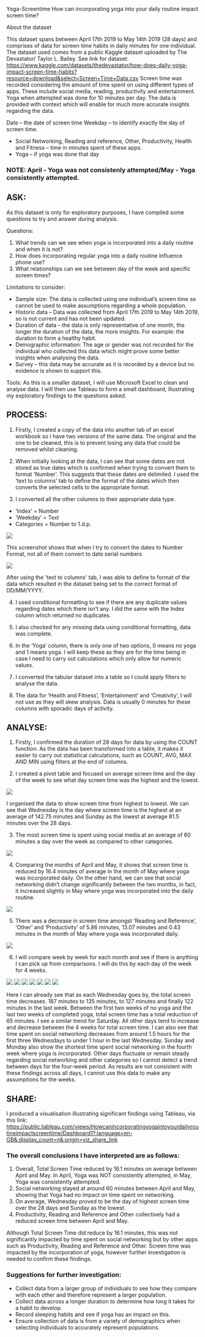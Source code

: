 Yoga-Screentime
How can incorporating yoga into your daily routine impact screen time?



 About the dataset 

This dataset spans between April 17th 2019 to May 14th 2019 (28 days) and comprises of data for screen time habits in daily minutes for one individual. The dataset used comes from a public Kaggle dataset uploaded by The Devastator/ Taylor L. Bailey. See link for dataset: https://www.kaggle.com/datasets/thedevastator/how-does-daily-yoga-impact-screen-time-habits?resource=download&select=Screen+Time+Data.csv Screen time was recorded considering the amount of time spent on using different types of apps. These include social media, reading, productivity and entertainment. Yoga when attempted was done for 10 minutes per day. The data is provided with context which will enable for much more accurate insights regarding the data. 

Date – the date of screen time 
        Weekday – to identify exactly the day of screen time.
+	Social Networking, Reading and reference, Other, Productivity, Health and Fitness – time in minutes spent of these apps.
+	Yoga – if yoga was done that day 
### NOTE: April - Yoga was not consistenly attempted/May - Yoga consistently attempted.

## ASK: 
As this dataset is only for exploratory purposes, I have compiled some questions to try and answer during analysis.

Questions:
 1.	What trends can we see when yoga is incorporated into a daily routine and when it is not?
 2.	How does incorporating regular yoga into a daily routine influence phone use?
3.	What relationships can we see between day of the week and specific screen times?

Limitations to consider:
+ Sample size: The data is collected using one individual’s screen time so cannot be used to make assumptions regarding a whole population.
+ Historic data – Data was collected from April 17th 2019 to May 14th 2019, so is not current and has not been updated.
+ Duration of data – the data is only representative of one month, the longer the duration of the data, the more insights. For example: the duration to form a healthy habit. 
+ Demographic information: The age or gender was not recorded for the individual who collected this data which might prove some better insights when analysing the data.
+ Survey – this data may be accurate as it is recorded by a device but no evidence is shown to support this. 

Tools: As this is a smaller dataset, I will use Microsoft Excel to clean and analyse data. I will then use Tableau to form a small dashboard, illustrating my exploratory findings to the questions asked.

## PROCESS: 
1.	Firstly, I created a copy of the data into another tab of an excel workbook so I have two versions of the same data. The original and the one to be cleaned, this is to prevent losing any data that could be removed whilst cleaning.

2.	When initially looking at the data, I can see that some dates are not stored as true dates which is confirmed when trying to convert them to format ‘Number’. This suggests that these dates are delimited. I used the ‘text to columns’ tab to define the format of the dates which then converts the selected cells to the appropriate format. 

3.	I converted all the other columns to their appropriate data type. 
-	‘Index’ = Number
-	‘Weekday’ = Text
-	Categories = Number to 1.d.p.

![](Images/Picture1.jpg)

This screenshot shows that when I try to convert the dates to Number Format, not all of them convert to date serial numbers

![](Images/Picture2.jpg)

After using the 'text to columns' tab, I was able to define to format of the data which resulted in the dataset being set to the correct format of DD/MM/YYYY.

4.	I used conditional formatting to see if there are any duplicate values regarding dates which there isn’t any. I did the same with the Index column which returned no duplicates.

5.	I also checked for any missing data using conditional formatting, data was complete.

6.	In the ‘Yoga’ column, there is only one of two options, 0 means no yoga and 1 means yoga. I will keep these as they are for the time being in case I need to carry out calculations which only allow for numeric values.

7. 	I converted the tabular dataset into a table so I could apply filters to analyse the data. 

8.	The data for ‘Health and Fitness’, ‘Entertainment’ and ‘Creativity’, I will not use as they will skew analysis. Data is usually 0 minutes for these columns with sporadic days of activity.

## ANALYSE:

1.	Firstly, I confirmed the duration of 28 days for data by using the COUNT function. As the data has been transformed into a table, it makes it easier to carry out statistical calculations, such as COUNT, AVG, MAX AND MIN using filters at the end of columns.

2.	I created a pivot table and focused on average screen time and the day of the week to see what day screen time was the highest and the lowest.

![](Images/Picture3.jpg)
 
I organised the data to show screen time from highest to lowest. We can see that Wednesday is the day where screen time is the highest at an average of 142.75 minutes and Sunday as the lowest at average 81.5 minutes over the 28 days.

3.	The most screen time is spent using social media at an average of 60 minutes a day over the week as compared to other categories.

![](Images/Picture4.jpg)

4.	Comparing the months of April and May, it shows that screen time is reduced by 16.4 minutes of average in the month of May where yoga was incorporated daily. On the other hand, we can see that social networking didn’t change significantly between the two months, in fact, it increased slightly in May where yoga was incorporated into the daily routine.

![](Images/Picture5.jpg)

5.	There was a decrease in screen time amongst ‘Reading and Reference’, ‘Other’ and ‘Productivity’ of 5.86 minutes, 13.07 minutes and 0.43 minutes in the month of May where yoga was incorporated daily.

![](Images/Picture6.jpg)

6.	I will compare week by week for each month and see if there is anything I can pick up from comparisons. I will do this by each day of the week for 4 weeks.

![](Images/Picture7.jpg)
![](Images/Picture8.jpg)
![](Images/Picture9.jpg)
![](Images/Picture10.jpg)
![](Images/Picture11.jpg)
![](Images/Picture12.jpg)
![](Images/Picture13.jpg)

Here I can already see that as each Wednesday goes by, the total screen time decreases. 187 minutes to 135 minutes, to 127 minutes and finally 122 minutes in the last week. Between the first two weeks of no yoga and the last two weeks of completed yoga, total screen time has a total reduction of 65 minutes. I see a similar trend for Saturday. All other days tend to increase and decrease between the 4 weeks for total screen time. I can also see that time spent on social networking decreases from around 1.5 hours for the first three Wednesdays to under 1 hour in the last Wednesday. Sunday and Monday also show the shortest time spent social networking in the fourth week where yoga is incorporated. Other days fluctuate or remain steady regarding social networking and other categories so I cannot detect a trend between days for the four-week period. As results are not consistent with these findings across all days, I cannot use this data to make any assumptions for the weeks.
 
## SHARE:
I produced a visualisation illustrating significant findings using Tableau, via this link: https://public.tableau.com/views/Howcanincorporatingyogaintoyourdailyroutineimpactscreentime/Dashboard1?:language=en-GB&:display_count=n&:origin=viz_share_link

### The overall conclusions I have interpreted are as follows:
1.	Overall, Total Screen Time reduced by 16.1 minutes on average between April and May. In April, Yoga was NOT consistently attempted, in May, Yoga was consistently attempted.
2.	Social networking stayed at around 60 minutes between April and May, showing that Yoga had no impact on time spent on networking.
3.	On average, Wednesday proved to be the day of highest screen time over the 28 days and Sunday as the lowest.
4.	Productivity, Reading and Reference and Other collectively had a reduced screen time between April and May. 
 
Although Total Screen Time did reduce by 16.1 minutes, this was not significantly impacted by time spent on social networking but by other apps such as Productivity, Reading and Reference and Other. Screen time was impacted by the incorporation of yoga, however further investigation is needed to confirm these findings.

### Suggestions for further investigation:
+	Collect data from a larger group of individuals to see how they compare with each other and therefore represent a larger population.
+	Collect data across a longer duration to determine how long it takes for a habit to develop.
+	Record sleeping habits and see if yoga has an impact on this.
+	Ensure collection of data is from a variety of demographics when selecting individuals to accurately represent populations.
